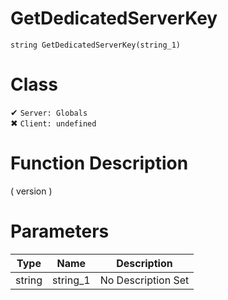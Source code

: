 # GetDedicatedServerKey
```
string GetDedicatedServerKey(string_1)
```
# Class
✔ `Server: Globals`  
✖ `Client: undefined`  

# Function Description
( version )
# Parameters
Type|Name|Description
--|--|--
string|string_1|No Description Set
